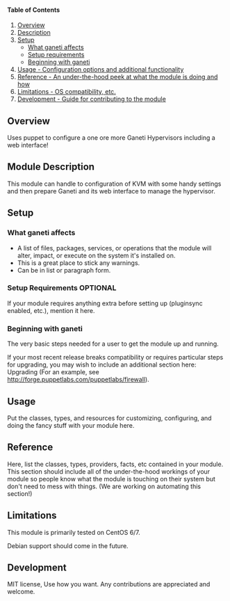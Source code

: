 #### Table of Contents

1. [Overview](#overview)
2. [Description](#module-description)
3. [Setup](#setup)
    * [What ganeti affects](#what-ganeti-affects)
    * [Setup requirements](#setup-requirements)
    * [Beginning with ganeti](#beginning-with-ganeti)
4. [Usage - Configuration options and additional functionality](#usage)
5. [Reference - An under-the-hood peek at what the module is doing and how](#reference)
5. [Limitations - OS compatibility, etc.](#limitations)
6. [Development - Guide for contributing to the module](#development)

## Overview

Uses puppet to configure a one ore more Ganeti Hypervisors including a web interface!

## Module Description

This module can handle to configuration of KVM with some handy settings and then prepare Ganeti and its web interface to manage the hypervisor.

## Setup

### What ganeti affects

* A list of files, packages, services, or operations that the module will alter, impact, or execute on the system it's installed on.
* This is a great place to stick any warnings.
* Can be in list or paragraph form. 

### Setup Requirements **OPTIONAL**

If your module requires anything extra before setting up (pluginsync enabled, etc.), mention it here. 

### Beginning with ganeti

The very basic steps needed for a user to get the module up and running. 

If your most recent release breaks compatibility or requires particular steps for upgrading, you may wish to include an additional section here: Upgrading (For an example, see http://forge.puppetlabs.com/puppetlabs/firewall).

## Usage

Put the classes, types, and resources for customizing, configuring, and doing the fancy stuff with your module here. 

## Reference

Here, list the classes, types, providers, facts, etc contained in your module. This section should include all of the under-the-hood workings of your module so people know what the module is touching on their system but don't need to mess with things. (We are working on automating this section!)

## Limitations

This module is primarily tested on CentOS 6/7.

Debian support should come in the future.

## Development

MIT license, Use how you want. Any contributions are appreciated and welcome.